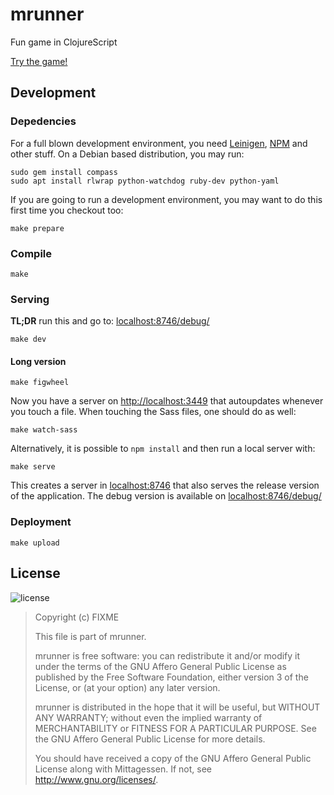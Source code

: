 mrunner
========

Fun game in ClojureScript

[Try the game!](http://kostspielig.github.io/mrunner/)

Development
-----------

### Depedencies

For a full blown development environment, you need
[Leinigen](http://leiningen.org/), [NPM](http://npmjs.com/) and other
stuff.  On a Debian based distribution, you may run:

```
sudo gem install compass
sudo apt install rlwrap python-watchdog ruby-dev python-yaml
```


If you are going to run a development environment, you may want to do
this first time you checkout too:

```
make prepare
```

### Compile

```
make
```

### Serving

**TL;DR** run this and go to:
[localhost:8746/debug/](http://localhost:8746/debug/)

```
make dev
```

#### Long version

```
make figwheel
```

Now you have a server on
[http://localhost:3449](http://localhost:3449) that autoupdates
whenever you touch a file.  When touching the Sass files, one should
do as well:

```
make watch-sass
```

Alternatively, it is possible to `npm install` and then run a local
server with:

```
make serve
```

This creates a server in [localhost:8746](http://localhost:8746) that
also serves the release version of the application.  The debug version
is available on [localhost:8746/debug/](http://localhost:8746/debug/)

### Deployment

```
make upload
```

License
-------

![license](http://www.gnu.org/graphics/agplv3-155x51.png)

> Copyright (c)  FIXME
>
> This file is part of mrunner.
>
> mrunner is free software: you can redistribute it and/or modify
> it under the terms of the GNU Affero General Public License as
> published by the Free Software Foundation, either version 3 of the
> License, or (at your option) any later version.
>
> mrunner is distributed in the hope that it will be useful, but
> WITHOUT ANY WARRANTY; without even the implied warranty of
> MERCHANTABILITY or FITNESS FOR A PARTICULAR PURPOSE.  See the GNU
> Affero General Public License for more details.
>
> You should have received a copy of the GNU Affero General Public
> License along with Mittagessen.  If not, see
> <http://www.gnu.org/licenses/>.
